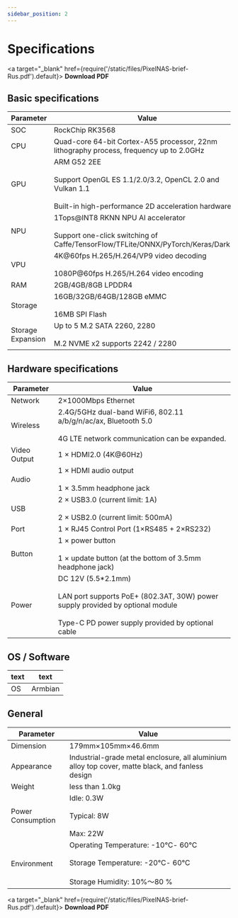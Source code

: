 ```yaml
---
sidebar_position: 2
---
```


# Specifications

<a target="\_blank" href={require('/static/files/PixelNAS-brief-Rus.pdf').default}> **Download PDF** </a>

## Basic specifications

| Parameter | Value |
| ---- | ---- |
| SOC	| RockChip RK3568 |
| CPU	| Quad-core 64-bit Cortex-A55 processor, 22nm lithography process, frequency up to 2.0GHz |
| GPU	| ARM G52 2EE<br></br>Support OpenGL ES 1.1/2.0/3.2, OpenCL 2.0 and Vulkan 1.1<br></br>Built-in high-performance 2D acceleration hardware |
| NPU	| 1Tops@INT8 RKNN NPU AI accelerator<br></br>Support one-click switching of Caffe/TensorFlow/TFLite/ONNX/PyTorch/Keras/Darknet |
| VPU	| 4K@60fps H.265/H.264/VP9 video decoding<br></br>1080P@60fps H.265/H.264 video encoding |
| RAM	| 2GB/4GB/8GB LPDDR4 |
| Storage	| 16GB/32GB/64GB/128GB eMMC<br></br>16MB SPI Flash |
| Storage Expansion	| Up to 5 M.2 SATA 2260, 2280<br></br>M.2 NVME x2 supports 2242 / 2280 |

## Hardware specifications
| Parameter | Value |
| ------ | ------ |
| Network	| 2×1000Mbps Ethernet |
| Wireless |2.4G/5GHz dual-band WiFi6, 802.11 a/b/g/n/ac/ax, Bluetooth 5.0<br></br>4G LTE network communication can be expanded. |
| Video Output | 1 × HDMI2.0 (4K@60Hz) |
| Audio	| 1 × HDMI audio output<br></br>1 × 3.5mm headphone jack |
| USB	| 2 × USB3.0 (current limit: 1A)<br></br>2 × USB2.0 (current limit: 500mA) |
| Port	| 1 × RJ45 Control Port (1×RS485 + 2×RS232) |
| Button	| 1 × power button<br></br>1 × update button (at the bottom of 3.5mm headphone jack) |
| Power	| DC 12V (5.5*2.1mm)<br></br>LAN port supports PoE+ (802.3AT, 30W) power supply provided by optional module<br></br>Type-C PD power supply provided by optional cable |

## OS / Software

| text	| text |
| ----- | ------ |
| OS | Armbian |

## General 

| Parameter | Value |
| ------ | ------ |
| Dimension	| 179mm×105mm×46.6mm |
| Appearance | Industrial-grade metal enclosure, all aluminium alloy top cover, matte black, and fanless design |
| Weight | less than 1.0kg |
| Power Consumption	| Idle: 0.3W<br></br>Typical: 8W<br></br>Max: 22W |
| Environment	| Operating Temperature: -10℃- 60℃<br></br>Storage Temperature: -20℃- 60℃<br></br>Storage Humidity: 10%～80 % |

<a target="\_blank" href={require('/static/files/PixelNAS-brief-Rus.pdf').default}> **Download PDF** </a>